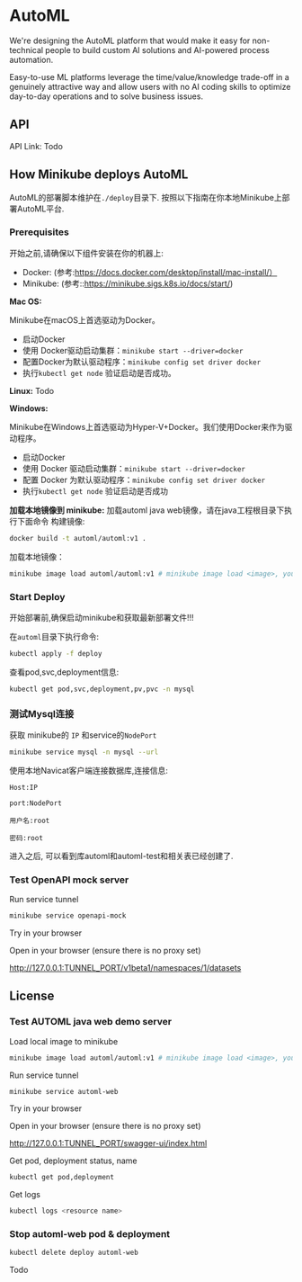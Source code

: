 # AutoML

We're designing the AutoML platform that would make it easy for non-technical people to build custom AI solutions and
AI-powered process automation.

Easy-to-use ML platforms leverage the time/value/knowledge trade-off in a genuinely attractive way and allow users with
no AI coding skills to optimize day-to-day operations and to solve business issues.

## API

API Link: Todo

## How Minikube deploys AutoML

AutoML的部署脚本维护在``./deploy``目录下.
按照以下指南在你本地Minikube上部署AutoML平台.

### Prerequisites

开始之前,请确保以下组件安装在你的机器上:

- Docker: (参考:https://docs.docker.com/desktop/install/mac-install/）
- Minikube:  (参考::https://minikube.sigs.k8s.io/docs/start/)

**Mac OS:**

Minikube在macOS上首选驱动为Docker。

- 启动Docker
- 使用 Docker驱动启动集群：`minikube start --driver=docker`
- 配置Docker为默认驱动程序：`minikube config set driver docker`
- 执行`kubectl get node` 验证启动是否成功。

**Linux:** Todo

**Windows:**

Minikube在Windows上首选驱动为Hyper-V+Docker。我们使用Docker来作为驱动程序。

- 启动Docker
- 使用 Docker 驱动启动集群：`minikube start --driver=docker`
- 配置 Docker 为默认驱动程序：`minikube config set driver docker`
- 执行`kubectl get node` 验证启动是否成功


**加载本地镜像到 minikube:**
加载automl java web镜像，请在java工程根目录下执行下面命令
构建镜像:
```bash
docker build -t automl/automl:v1 .
```

加载本地镜像：
```bash
minikube image load automl/automl:v1 # minikube image load <image>, your local image
```

### Start Deploy

开始部署前,确保启动minikube和获取最新部署文件!!!

在``automl``目录下执行命令:

```bash
kubectl apply -f deploy
```

查看pod,svc,deployment信息:

```bash
kubectl get pod,svc,deployment,pv,pvc -n mysql
```

### 测试Mysql连接

获取 minikube的 `IP` 和service的`NodePort`

```bash
minikube service mysql -n mysql --url
```

使用本地Navicat客户端连接数据库,连接信息:

``Host:IP``

``port:NodePort``

``用户名:root``

``密码:root``

进入之后, 可以看到库automl和automl-test和相关表已经创建了.

### Test OpenAPI mock server

Run service tunnel

```bash
minikube service openapi-mock
```

Try in your browser

Open in your browser (ensure there is no proxy set)

http://127.0.0.1:TUNNEL_PORT/v1beta1/namespaces/1/datasets

## License

### Test AUTOML java web demo server

Load local image to minikube

```bash
minikube image load automl/automl:v1 # minikube image load <image>, your local image
```
Run service tunnel

```bash
minikube service automl-web
```

Try in your browser

Open in your browser (ensure there is no proxy set)

http://127.0.0.1:TUNNEL_PORT/swagger-ui/index.html

Get pod, deployment status, name
```bash
kubectl get pod,deployment
```

Get logs
```bash
kubectl logs <resource name>
```

### Stop automl-web pod & deployment

```bash
kubectl delete deploy automl-web
```

Todo
